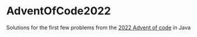 # AdventOfCode2022

Solutions for the first few problems from the [2022 Advent of code](https://adventofcode.com/) in Java
